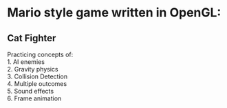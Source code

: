 # Mario style game written in OpenGL: <br />

## Cat Fighter <br />

  Practicing concepts of: <br />
    1. AI enemies <br />
    2. Gravity physics <br />
    3. Collision Detection <br />
    4. Multiple outcomes <br />
    5. Sound effects <br />
    6. Frame animation <br />
